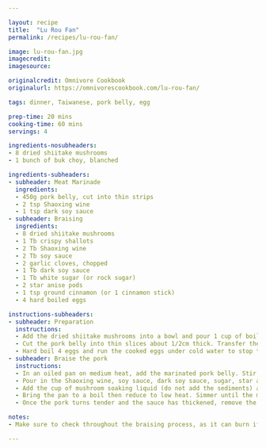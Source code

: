 ```yaml
---

layout: recipe
title:  "Lu Rou Fan"
permalink: /recipes/lu-rou-fan/

image: lu-rou-fan.jpg
imagecredit: 
imagesource: 

originalcredit: Omnivore Cookbook
originalurl: https://omnivorescookbook.com/lu-rou-fan/

tags: dinner, Taiwanese, pork belly, egg

prep-time: 20 mins
cooking-time: 60 mins
servings: 4

ingredients-nosubheaders:
- 8 dried shiitake mushrooms
- 1 bunch of buk choy, blanched

ingredients-subheaders:
- subheader: Meat Marinade
  ingredients: 
  - 450g pork belly, cut into thin strips
  - 2 tsp Shaoxing wine
  - 1 tsp dark soy sauce
- subheader: Braising
  ingredients: 
  - 8 dried shiitake mushrooms
  - 1 Tb crispy shallots
  - 2 Tb Shaoxing wine
  - 2 Tb soy sauce
  - 2 garlic cloves, chopped
  - 1 Tb dark soy sauce
  - 1 Tb white sugar (or rock sugar)
  - 2 star anise pods
  - 1 tsp ground cinnamon (or 1 cinnamon stick)
  - 4 hard boiled eggs

instructions-subheaders:
- subheader: Preparation
  instructions:
  - Add the dried shiitake mushrooms into a bowl and pour 1 cup of boiling water. Rehydrate for at least 20 minutes or until the mushrooms turn tender throughout. Once rehydrated, remove the shiitakes from their soaking liquid and squeeze out extra water. Slice them into 1cm strips and reserve the soaking liquid
  - Cut the pork belly into thin slices about 1/2cm thick. Transfer the pork belly into a medium-sized bowl. Add the Shaoxing wine and dark soy sauce. Mix well. Let marinate for 20-30 minutes
  - Hard boil 4 eggs and run the cooked eggs under cold water to stop the cooking. Peel the eggs
- subheader: Braise the pork
  instructions:
  - In an oiled pan on medium heat, add the marinated pork belly. Stir fry until the meat is lightly browned
  - Pour in the Shaoxing wine, soy sauce, dark soy sauce, sugar, star anise, cinnamon, crispy shallots and shiitake mushrooms. Stir fry for 30 seconds, until everything is mixed together and well coated
  - Add the cup of mushroom soaking liquid (do not add the sediments) and 1 cup of water
  - Bring the pan to a boil then reduce to low heat. Simmer until the meat is tender and the liquid is reduced to a thin sauce, for about an hour. In the last half-hour, add in the boiled eggs and intermittently turn them over
  - Once the pork turns tender and the sauce has thickened, remove the pot from the heat. Serve over steamed rice with blanched buk choy

notes:
- Make sure to check throughout the braising process, as it can burn if you leave it for too long!

---
```

